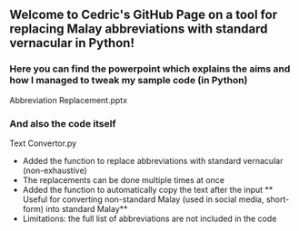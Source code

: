 ## Welcome to Cedric's GitHub Page on a tool for replacing Malay abbreviations with standard vernacular in Python!

### Here you can find the powerpoint which explains the aims and how I managed to tweak my sample code (in Python)
Abbreviation Replacement.pptx

### And also the code itself 
Text Convertor.py

- Added the function to replace abbreviations with standard vernacular (non-exhaustive)
- The replacements can be done multiple times at once
- Added the function to automatically copy the text after the input
** Useful for converting non-standard Malay (used in social media, short-form) into standard Malay**
- Limitations: the full list of abbreviations are not included in the code
